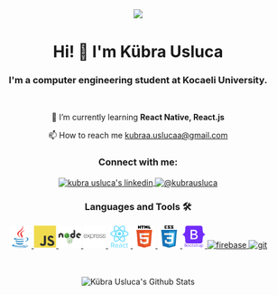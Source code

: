 
<div align="center">
<img src="https://media.giphy.com/media/AFdcYElkoNAUE/giphy.gif" width="300px" />


<br />

<h1 align="center">Hi! 👋  I'm Kübra Usluca</h1>
<h3 align="center">I'm a computer engineering student at Kocaeli University.</h3>

<br />

<p align="center">
  🌱 I’m currently learning <strong>React Native, React.js</strong>
</p>

<p align="center">
  📫 How to reach me <a href="mailto:kubraa.uslucaa@gmail.com">kubraa.uslucaa@gmail.com</a> 
</p>

<h3>Connect with me:</h3>
<div>
  <a href="https://www.linkedin.com/in/kubrausluca/" target="blank">
    <img align="center" src="https://cdn.jsdelivr.net/npm/simple-icons@3.0.1/icons/linkedin.svg" alt="kubra usluca's linkedin" height="30" width="40" />
  </a>
  <a href="https://kubrausluca.medium.com/" target="blank">
    <img align="center" src="https://cdn.jsdelivr.net/npm/simple-icons@3.0.1/icons/medium.svg" alt="@kubrausluca" height="30" width="40" />
  </a>
</div>

<h3>Languages and Tools 🛠</h3>  

<p> 
  <a href="https://www.java.com" target="_blank"> 
    <img src="https://raw.githubusercontent.com/devicons/devicon/master/icons/java/java-original.svg" alt="java" width="40" height="40"/> 
  </a> 
  <a href="https://www.javascript.com" target="_blank"> 
    <img src="https://raw.githubusercontent.com/devicons/devicon/master/icons/javascript/javascript-original.svg" alt="javascript" width="40" height="40"/> 
  </a> 
  <a href="https://nodejs.org" target="_blank"> 
    <img src="https://raw.githubusercontent.com/devicons/devicon/master/icons/nodejs/nodejs-original-wordmark.svg" alt="nodejs" width="40" height="40"/> 
  </a> 
  <a href="https://expressjs.com" target="_blank"> 
    <img src="https://raw.githubusercontent.com/devicons/devicon/master/icons/express/express-original-wordmark.svg" alt="express" width="40" height="40"/> 
  </a> 
  <a href="https://reactjs.org/" target="_blank"> 
    <img src="https://raw.githubusercontent.com/devicons/devicon/master/icons/react/react-original-wordmark.svg" alt="react" width="40" height="40"/> 
  </a> 
  <a href="https://www.w3.org/html/" target="_blank"> 
    <img src="https://raw.githubusercontent.com/devicons/devicon/master/icons/html5/html5-original-wordmark.svg" alt="html5" width="40" height="40"/> 
  </a> 
  <a href="https://www.w3schools.com/css/" target="_blank"> 
    <img src="https://raw.githubusercontent.com/devicons/devicon/master/icons/css3/css3-original-wordmark.svg" alt="css3" width="40" height="40"/> 
  </a>
  <a href="https://getbootstrap.com" target="_blank"> 
    <img src="https://raw.githubusercontent.com/devicons/devicon/master/icons/bootstrap/bootstrap-plain-wordmark.svg" alt="bootstrap" width="40" height="40"/> 
  </a>
  <a href="https://firebase.google.com/" target="_blank"> 
    <img src="https://www.vectorlogo.zone/logos/firebase/firebase-icon.svg" alt="firebase" width="40" height="40"/> 
  </a> 
  <a href="https://git-scm.com/" target="_blank"> 
    <img src="https://www.vectorlogo.zone/logos/git-scm/git-scm-icon.svg" alt="git" width="40" height="40"/> 
  </a> 
</p>

<br />
<br />

<img alt="Kübra Usluca's Github Stats" src="https://github-readme-stats.vercel.app/api?username=kubrausluca&show_icons=true&hide_border=true&theme=radical" />

</div>
